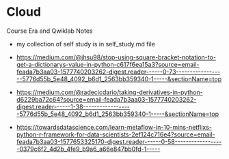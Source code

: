 # Cloud
Course Era and Qwiklab Notes

* my collection of self study is in self_study.md file
* https://medium.com/@jhsu98/stop-using-square-bracket-notation-to-get-a-dictionarys-value-in-python-c617f6ea15a3?source=email-feada7b3aa03-1577740203262-digest.reader------0-73------------------5776d55b_5e48_4092_b6d1_2563bb359340-1-----&sectionName=top

* https://medium.com/@radecicdario/taking-derivatives-in-python-d6229ba72c64?source=email-feada7b3aa03-1577740203262-digest.reader------1-38------------------5776d55b_5e48_4092_b6d1_2563bb359340-1-----&sectionName=top

* https://towardsdatascience.com/learn-metaflow-in-10-mins-netflixs-python-r-framework-for-data-scientists-2ef124c716e4?source=email-feada7b3aa03-1577653325170-digest.reader------0-58------------------0379c6f2_4d2b_4fe9_b9a6_a66e847bb0fd-1-----